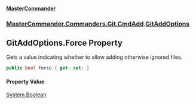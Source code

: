 #### [MasterCommander](MasterCommander.md 'MasterCommander')
### [MasterCommander.Commanders.Git.CmdAdd](MasterCommander.md#MasterCommander.Commanders.Git.CmdAdd 'MasterCommander.Commanders.Git.CmdAdd').[GitAddOptions](GitAddOptions.md 'MasterCommander.Commanders.Git.CmdAdd.GitAddOptions')

## GitAddOptions.Force Property

Gets a value indicating whether to allow adding otherwise ignored files.

```csharp
public bool Force { get; set; }
```

#### Property Value
[System.Boolean](https://docs.microsoft.com/en-us/dotnet/api/System.Boolean 'System.Boolean')